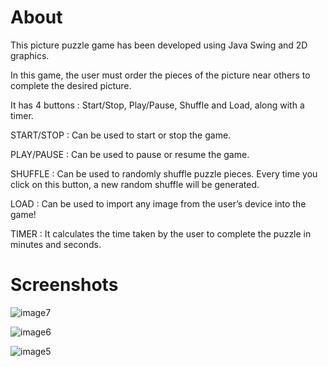 # About 
This picture puzzle game has been developed using Java Swing and 2D graphics. 

In this game, the user must order the pieces of the picture near others to complete the desired picture. 

It has 4 buttons : Start/Stop, Play/Pause, Shuffle and Load, along with a timer.

START/STOP : Can be used to start or stop the game.

PLAY/PAUSE : Can be used to pause or resume the game.

SHUFFLE : Can be used to randomly shuffle puzzle pieces. Every time you click on this button, a new random shuffle will be generated.

LOAD : Can be used to import any image from the user’s device into the game!

TIMER : It calculates the time taken by the user to complete the puzzle in minutes and seconds.

# Screenshots 
![image7](https://user-images.githubusercontent.com/76456498/114835638-67d9be80-9def-11eb-8d79-5cff358d8db6.png)

![image6](https://user-images.githubusercontent.com/76456498/114835803-95bf0300-9def-11eb-9b3b-0e20e566663b.png)


![image5](https://user-images.githubusercontent.com/76456498/114835674-70ca9000-9def-11eb-94e1-1420d913d6ca.png)

